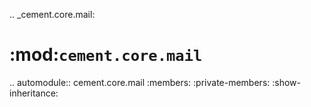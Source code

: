 .. _cement.core.mail:

:mod:`cement.core.mail`
==============================================================================

.. automodule:: cement.core.mail
    :members:
    :private-members:
    :show-inheritance:
